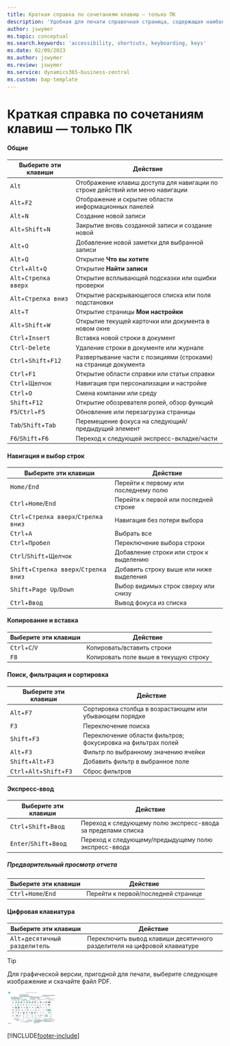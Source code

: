 ```yaml
---
title: Краткая справка по сочетаниям клавиш — только ПК
description: 'Удобная для печати справочная страница, содержащая наиболее популярные сочетания клавиш для пользователей ПК.'
author: jswymer
ms.topic: conceptual
ms.search.keywords: 'accessibility, shortcuts, keyboarding, keys'
ms.date: 02/09/2023
ms.author: jswymer
ms.review: jswymer
ms.service: dynamics365-business-central
ms.custom: bap-template
---
```


# <a name="keyboard-quick-reference---pc-only"></a>Краткая справка по сочетаниям клавиш — только ПК

#### <a name="general"></a>Общие

|Выберите эти клавиши|Действие|  
|-|-|
|<kbd>Alt</kbd>|Отображение клавиш доступа для навигации по строке действий или меню навигации|
|<kbd>Alt</kbd>+<kbd>F2</kbd>|Отображение и скрытие области информационных панелей|
|<kbd>Alt</kbd>+<kbd>N</kbd>|Создание новой записи|
|<kbd>Alt</kbd>+<kbd>Shift</kbd>+<kbd>N</kbd>|Закрытие вновь созданной записи и создание новой|
|<kbd>Alt</kbd>+<kbd>O</kbd>|Добавление новой заметки для выбранной записи|
|<kbd>Alt</kbd>+<kbd>Q</kbd>|Открытие **Что вы хотите**|
|<kbd>Ctrl</kbd>+<kbd>Alt</kbd>+<kbd>Q</kbd>|Открытие **Найти записи**|
|<kbd>Alt</kbd>+<kbd>Стрелка вверх</kbd>|Открытие всплывающей подсказки или ошибки проверки|
|<kbd>Alt</kbd>+<kbd>Стрелка вниз</kbd>|Открытие раскрывающегося списка или поля подстановки|
|<kbd>Alt</kbd>+<kbd>T</kbd>|Открытие страницы **Мои настройки**|
|<kbd>Alt</kbd>+<kbd>Shift</kbd>+<kbd>W</kbd>|Открытие текущей карточки или документа в новом окне|
|<kbd>Ctrl</kbd>+<kbd>Insert</kbd>|Вставка новой строки в документ|
|<kbd>Ctrl</kbd>-<kbd>Delete</kbd>|Удаление строки в документе или журнале|
|<kbd>Ctrl</kbd>+<kbd>Shift</kbd>+<kbd>F12</kbd>|Развертывание части с позициями (строками) на странице документа|
|<kbd>Ctrl</kbd>+<kbd>F1</kbd>|Открытие области справки или статьи справки|
|<kbd>Ctrl</kbd>+Щелчок|Навигация при персонализации и настройке|
|<kbd>Ctrl</kbd>+<kbd>O</kbd>|Смена компании или среду|
|<kbd>Shift</kbd>+<kbd>F12</kbd>|Открытие обозревателя ролей, обзор функций|
|<kbd>F5</kbd>/<kbd>Ctrl</kbd>+<kbd>F5</kbd>|Обновление или перезагрузка страницы|
|<kbd>Tab</kbd>/<kbd>Shift</kbd>+<kbd>Tab</kbd>|Перемещение фокуса на следующий/предыдущий элемент|
|<kbd>F6</kbd>/<kbd>Shift</kbd>+<kbd>F6</kbd>|Переход к следующей экспресс-вкладке/части|

#### <a name="navigate--select-rows"></a>Навигация и выбор строк

|Выберите эти клавиши|Действие|
|-|-|
|<kbd>Home/End|Перейти к первому или последнему полю|
|<kbd>Ctrl</kbd>+<kbd>Home</kbd>/<kbd>End</kbd>|Перейти к первой или последней строке|
|<kbd>Ctrl</kbd>+<kbd>Стрелка вверх</kbd>/<kbd>Стрелка вниз</kbd>|Навигация без потери выбора|
|<kbd>Ctrl</kbd>+<kbd>A</kbd>|Выбрать все|
|<kbd>Ctrl</kbd>+<kbd>Пробел</kbd>|Переключение выбора строки|
|<kbd>Ctrl</kbd>/<kbd>Shift</kbd>+Щелчок|Добавление строки или строк к выделению|
|<kbd>Shift</kbd>+<kbd>Стрелка вверх</kbd>/<kbd>Стрелка вниз</kbd>|Добавить строку выше или ниже выделения|
|<kbd>Shift</kbd>+<kbd>Page Up</kbd>/<kbd>Down</kbd>|Выбор видимых строк сверху или снизу|
|<kbd>Ctrl</kbd>+<kbd>Ввод</kbd>|Вывод фокуса из списка|

#### <a name="copy--paste"></a>Копирование и вставка

|Выберите эти клавиши|Действие|
|-|-|
|<kbd>Ctrl</kbd>+<kbd>C</kbd>/<kbd>V</kbd>|Копировать/вставить строки|
|<kbd>F8</kbd>|Копировать поле выше в текущую строку|

#### <a name="search-filter--sort"></a>Поиск, фильтрация и сортировка

|Выберите эти клавиши|Действие|
|-|-|
|<kbd>Alt</kbd>+<kbd>F7</kbd>|Сортировка столбца в возрастающем или убывающем порядке|
|<kbd>F3</kbd>|Переключение поиска|
|<kbd>Shift</kbd>+<kbd>F3</kbd>|Переключение области фильтров; фокусировка на фильтрах полей|
|<kbd>Alt</kbd>+<kbd>F3</kbd>|Фильтр по выбранному значению ячейки|
|<kbd>Shift</kbd>+<kbd>Alt</kbd>+<kbd>F3</kbd>|Добавить фильтр в выбранное поле|
|<kbd>Ctrl</kbd>+<kbd>Alt</kbd>+<kbd>Shift</kbd>+<kbd>F3</kbd>|Сброс фильтров|

#### <a name="quick-entry"></a>Экспресс-ввод

|Выберите эти клавиши|Действие|
|-|-|
|<kbd>Ctrl</kbd>+<kbd>Shift</kbd>+<kbd>Ввод</kbd>|Переход к следующему полю экспресс-ввода за пределами списка|
|<kbd>Enter</kbd>/<kbd>Shift</kbd>+<kbd>Ввод</kbd>|Переход к следующему/предыдущему полю экспресс-ввода|

##### <a name="report-preview"></a>Предварительный просмотр отчета

|Выберите эти клавиши|Действие|
|-|-|
|<kbd>Ctrl</kbd>+<kbd>Home</kbd>/<kbd>End</kbd>|Перейти к первой/последней странице|

#### <a name="numeric-keypad"></a>Цифровая клавиатура

|Выберите эти клавиши|Действие|  
|-|-|
|<kbd>Alt</kbd>+<kbd>десятичный разделитель</kbd>|Переключить вывод клавиши десятичного разделителя на цифровой клавиатуре|

> [!TIP]
> Для графической версии, пригодной для печати, выберите следующее изображение и скачайте файл PDF.
>
> [![Значок, который открывает PDF.](media/keyboard_shortcut_inline.png)](media/keyboard_shortcuts.pdf)


[!INCLUDE[footer-include](includes/footer-banner.md)]
